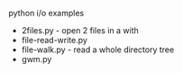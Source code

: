 python i/o examples

* 2files.py - open 2 files in a with
* file-read-write.py
* file-walk.py - read a whole directory tree
* gwm.py

